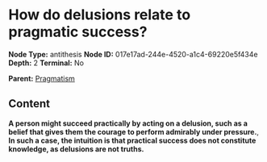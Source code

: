# How do delusions relate to pragmatic success?

**Node Type:** antithesis
**Node ID:** 017e17ad-244e-4520-a1c4-69220e5f434e
**Depth:** 2
**Terminal:** No

**Parent:** [Pragmatism](pragmatism.md)

## Content

**A person might succeed practically by acting on a delusion, such as a belief that gives them the courage to perform admirably under pressure.**, **In such a case, the intuition is that practical success does not constitute knowledge, as delusions are not truths.**
